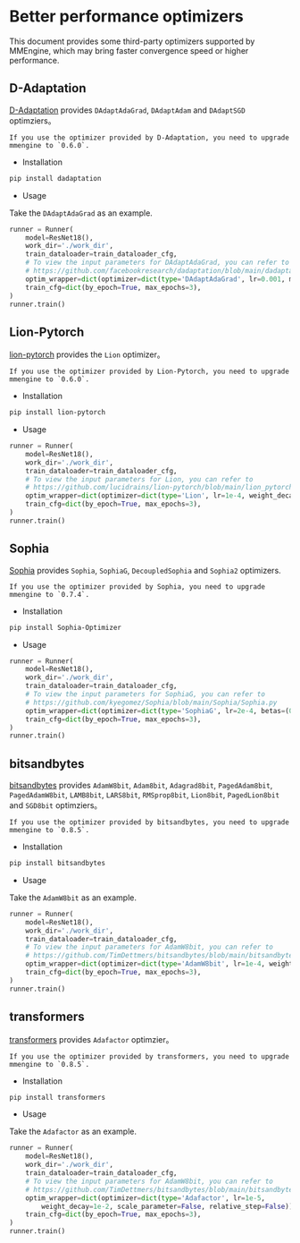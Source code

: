 # Better performance optimizers

This document provides some third-party optimizers supported by MMEngine, which may bring faster convergence speed or higher performance.

## D-Adaptation

[D-Adaptation](https://github.com/facebookresearch/dadaptation) provides `DAdaptAdaGrad`, `DAdaptAdam` and `DAdaptSGD` optimziers。

```{note}
If you use the optimizer provided by D-Adaptation, you need to upgrade mmengine to `0.6.0`.
```

- Installation

```bash
pip install dadaptation
```

- Usage

Take the `DAdaptAdaGrad` as an example.

```python
runner = Runner(
    model=ResNet18(),
    work_dir='./work_dir',
    train_dataloader=train_dataloader_cfg,
    # To view the input parameters for DAdaptAdaGrad, you can refer to
    # https://github.com/facebookresearch/dadaptation/blob/main/dadaptation/dadapt_adagrad.py
    optim_wrapper=dict(optimizer=dict(type='DAdaptAdaGrad', lr=0.001, momentum=0.9)),
    train_cfg=dict(by_epoch=True, max_epochs=3),
)
runner.train()
```

## Lion-Pytorch

[lion-pytorch](https://github.com/lucidrains/lion-pytorch) provides the `Lion` optimizer。

```{note}
If you use the optimizer provided by Lion-Pytorch, you need to upgrade mmengine to `0.6.0`.
```

- Installation

```bash
pip install lion-pytorch
```

- Usage

```python
runner = Runner(
    model=ResNet18(),
    work_dir='./work_dir',
    train_dataloader=train_dataloader_cfg,
    # To view the input parameters for Lion, you can refer to
    # https://github.com/lucidrains/lion-pytorch/blob/main/lion_pytorch/lion_pytorch.py
    optim_wrapper=dict(optimizer=dict(type='Lion', lr=1e-4, weight_decay=1e-2)),
    train_cfg=dict(by_epoch=True, max_epochs=3),
)
runner.train()
```

## Sophia

[Sophia](https://github.com/kyegomez/Sophia) provides `Sophia`, `SophiaG`, `DecoupledSophia` and `Sophia2` optimizers.

```{note}
If you use the optimizer provided by Sophia, you need to upgrade mmengine to `0.7.4`.
```

- Installation

```bash
pip install Sophia-Optimizer
```

- Usage

```python
runner = Runner(
    model=ResNet18(),
    work_dir='./work_dir',
    train_dataloader=train_dataloader_cfg,
    # To view the input parameters for SophiaG, you can refer to
    # https://github.com/kyegomez/Sophia/blob/main/Sophia/Sophia.py
    optim_wrapper=dict(optimizer=dict(type='SophiaG', lr=2e-4, betas=(0.965, 0.99), rho = 0.01, weight_decay=1e-1)),
    train_cfg=dict(by_epoch=True, max_epochs=3),
)
runner.train()
```

## bitsandbytes

[bitsandbytes](https://github.com/TimDettmers/bitsandbytes) provides `AdamW8bit`, `Adam8bit`, `Adagrad8bit`, `PagedAdam8bit`, `PagedAdamW8bit`, `LAMB8bit`, `LARS8bit`, `RMSprop8bit`, `Lion8bit`, `PagedLion8bit` and `SGD8bit` optimziers。

```{note}
If you use the optimizer provided by bitsandbytes, you need to upgrade mmengine to `0.8.5`.
```

- Installation

```bash
pip install bitsandbytes
```

- Usage

Take the `AdamW8bit` as an example.

```python
runner = Runner(
    model=ResNet18(),
    work_dir='./work_dir',
    train_dataloader=train_dataloader_cfg,
    # To view the input parameters for AdamW8bit, you can refer to
    # https://github.com/TimDettmers/bitsandbytes/blob/main/bitsandbytes/optim/adamw.py
    optim_wrapper=dict(optimizer=dict(type='AdamW8bit', lr=1e-4, weight_decay=1e-2)),
    train_cfg=dict(by_epoch=True, max_epochs=3),
)
runner.train()
```

## transformers

[transformers](https://github.com/huggingface/transformers) provides `Adafactor` optimzier。

```{note}
If you use the optimizer provided by transformers, you need to upgrade mmengine to `0.8.5`.
```

- Installation

```bash
pip install transformers
```

- Usage

Take the `Adafactor` as an example.

```python
runner = Runner(
    model=ResNet18(),
    work_dir='./work_dir',
    train_dataloader=train_dataloader_cfg,
    # To view the input parameters for AdamW8bit, you can refer to
    # https://github.com/TimDettmers/bitsandbytes/blob/main/bitsandbytes/optim/adamw.py
    optim_wrapper=dict(optimizer=dict(type='Adafactor', lr=1e-5,
        weight_decay=1e-2, scale_parameter=False, relative_step=False)),
    train_cfg=dict(by_epoch=True, max_epochs=3),
)
runner.train()
```
